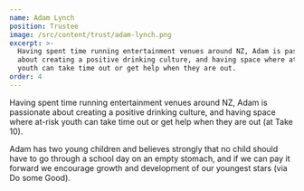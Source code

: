 ```yaml
---
name: Adam Lynch
position: Trustee
image: /src/content/trust/adam-lynch.png
excerpt: >-
  Having spent time running entertainment venues around NZ, Adam is passionate
  about creating a positive drinking culture, and having space where at-risk
  youth can take time out or get help when they are out.
order: 4
---
```

Having spent time running entertainment venues around NZ, Adam is passionate about creating a positive drinking culture, and having space where at-risk youth can take time out or get help when they are out (at Take 10).

Adam has two young children and believes strongly that no child should have to go through a school day on an empty stomach, and if we can pay it forward we encourage growth and development of our youngest stars (via Do some Good).